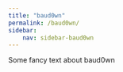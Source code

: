 ```yaml
---
title: "baud0wn"
permalink: /baud0wn/
sidebar: 
    nav: sidebar-baud0wn
---
```


Some fancy text about baud0wn